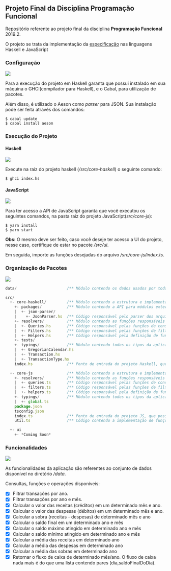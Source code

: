 ## Projeto Final da Disciplina Programação Funcional

Repositório referente ao projeto final da disciplina **Programação Funcional** 2019.2.

O projeto se trata da implementação da [especificação](https://docs.google.com/document/d/13Jqq8MKZykaF2XrFsTUXjf350UE7eJJoS0J5Ki16zTE/edit) nas linguagens Haskell e JavaScript

### Configuração
![](https://img.icons8.com/dusk/64/000000/settings.png)

Para a execução do projeto em Haskell garanta que possui instalado em sua máquina o GHCI(compilador para Haskell), e o Cabal, para utilização de pacotes.

Além disso, é utilizado o Aeson como _parser_ para JSON. Sua instalação pode ser feita através dos comandos:

```shell
$ cabal update
$ cabal install aeson
```

### Execução do Projeto

#### Haskell
![](https://upload.wikimedia.org/wikipedia/commons/thumb/1/1c/Haskell-Logo.svg/64px-Haskell-Logo.svg.png)

Execute na raiz do projeto haskell (_/src/core-haskell_) o seguinte comando:

```shell
$ ghci index.hs
```

#### JavaScript
![](https://img.icons8.com/color/64/000000/javascript.png)

Para ter acesso a API de JavaScript garanta que você executou os seguintes comandos, na pasta raiz do projeto JavaScript(_src/core-js_):

```shell
$ yarn install
$ yarn start
```
**Obs:** O mesmo deve ser feito, caso você deseje ter acesso a UI do projeto, nesse caso, certifique de estar no pacote _/src/ui_.

Em seguida, importe as funções desejadas do arquivo _/src/core-js/index.ts_.

### Organização de Pacotes
![](https://img.icons8.com/dusk/64/000000/folder-tree.png)

```js
data/                      /** Módulo contendo os dados usados por toda aplicação */

src/  
  +- core-haskell/         /** Módulo contendo a estrutura e implementação do projeto haskell */
    +- packages/           /** Módulo contendo a API para módulos externos */
    |  +- json-parser/  
    |    +- JsonParser.hs  /** Código responsável pelo parser dos arquivos json para um tipo haskell*/
    +- resolvers/          /** Módulo contendo as funções responsáveis por resolver um pedido do cliente e devolver os dados */
    |  +- Queries.hs       /** Código responsável pelas funções de consulta */
    |  +- Filters.hs       /** Código responsável pelas funções de filtragem */
    |  +- Helpers.hs       /** Código responsável pela definição de funções auxiliares, usadas nos métodos de consulta */
    +- tests/  
    +- typings/            /** Módulo contendo todos os tipos da aplicação */
    |  +- GregorianCalendar.hs  
    |  +- Transaction.hs  
    |  +- TransactionType.hs  
    index.hs               /** Ponto de entrada do projeto Haskell, que possibilita o acesso aos metódos de sua API */

  +- core-js               /** Módulo contendo a estrutura e implementação do projeto javascript */
    +- resolvers/          /** Módulo contendo as funções responsáveis por resolver um pedido do cliente e devolver os dados */
    |  +- queries.ts       /** Código responsável pelas funções de consulta */
    |  +- filters.ts       /** Código responsável pelas funções de filtragem */
    |  +- helpers.ts       /** Código responsável pela definição de funções auxiliares, usadas nos métodos de consulta */
    +- typings/            /** Módulo contendo todos os tipos da aplicação */
    |  +- global.ts  
    package.json  
    tsconfig.json  
    index.ts               /** Ponto de entrada do projeto JS, que possibilita o acesso aos metódos de sua API */
    util.ts                /** Código contendo a implementação de funções utilitárias para listas e objetos*/

  +- ui  
    +- *Coming Soon*  
```
### Funcionalidades
![](https://img.icons8.com/dusk/64/000000/api-settings.png)

As funcionalidades da aplicação são referentes ao conjunto de dados disponível no diretório _/data_.

Consultas, funções e operações disponíveis:

* [x] Filtrar transações por ano.
* [x] Filtrar transações por ano e mês.
* [x] Calcular o valor das receitas (créditos) em um determinado mês e ano.
* [x] Calcular o valor das despesas (débitos) em um determinado mês e ano.
* [x] Calcular a sobra (receitas - despesas) de determinado mês e ano
* [x] Calcular o saldo final em um determinado ano e mês
* [x] Calcular o saldo máximo atingido em determinado ano e mês
* [x] Calcular o saldo mínimo atingido em determinado ano e mês
* [X] Calcular a média das receitas em determinado ano
* [X] Calcular a média das despesas em determinado ano
* [x] Calcular a média das sobras em determinado ano
* [x] Retornar o fluxo de caixa de determinado mês/ano. O fluxo de caixa nada mais é do que uma lista contendo pares (dia,saldoFinalDoDia). 
